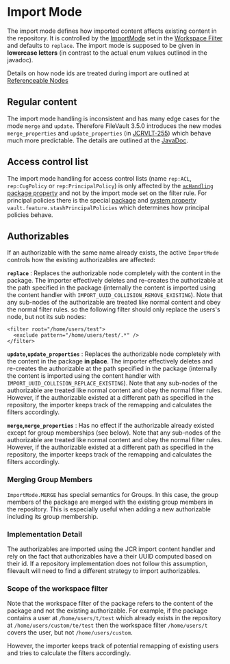 <!--
   Licensed to the Apache Software Foundation (ASF) under one or more
   contributor license agreements.  See the NOTICE file distributed with
   this work for additional information regarding copyright ownership.
   The ASF licenses this file to You under the Apache License, Version 2.0
   (the "License"); you may not use this file except in compliance with
   the License.  You may obtain a copy of the License at

       http://www.apache.org/licenses/LICENSE-2.0

   Unless required by applicable law or agreed to in writing, software
   distributed under the License is distributed on an "AS IS" BASIS,
   WITHOUT WARRANTIES OR CONDITIONS OF ANY KIND, either express or implied.
   See the License for the specific language governing permissions and
   limitations under the License.
-->

Import Mode
===========
The import mode defines how imported content affects existing content in the repository. It is controlled by the [ImportMode][api.ImportMode] set in the [Workspace Filter](filter.html) and defaults to `replace`. The import mode is supposed to be given in **lowercase letters** (in contrast to the actual enum values outlined in the javadoc).

Details on how node ids are treated during import are outlined at [Referenceable Nodes](referenceablenodes.html)

<!-- MACRO{toc} -->

Regular content
----------------
The import mode handling is inconsistent and has many edge cases for the mode `merge` and `update`. Therefore FileVault 3.5.0 introduces the new modes `merge_properties` and `update_properties` (in [JCRVLT-255][JCRVLT-255]) which behave much more predictable. The details are outlined at the [JavaDoc][api.ImportMode].

Access control list
----------------------------------------------------
The import mode handling for access control lists (name `rep:ACL`, `rep:CugPolicy` or `rep:PrincipalPolicy`) is  only affected by the [`acHandling` package property](properties.html) and not by the import mode set on the filter rule.
For principal policies there is the special [package](properties.html) and [system property](config.html) `vault.feature.stashPrincipalPolicies` which determines how principal policies behave.

Authorizables
----------------------------------------------------
If an authorizable with the same name already exists, the active `ImportMode` controls how the existing authorizables are affected:

**`replace`**
: Replaces the authorizable node completely with the content in the package. The importer effectively deletes and re-creates the authorizable at the path specified in the package (internally the content is imported using the content handler with `IMPORT_UUID_COLLISION_REMOVE_EXISTING`). Note that any sub-nodes of the authorizable are treated like normal content and obey the normal filter rules. so the following filter should only replace the users's node, but not its sub nodes:

````
<filter root="/home/users/test">
  <exclude pattern="/home/users/test/.*" />
</filter>
````


**`update`,`update_properties`**
: Replaces the authorizable node completely with the content in the package **in place**. The importer effectively deletes and re-creates the authorizable at the path specified in the package (internally the content is imported using the content handler with `IMPORT_UUID_COLLISION_REPLACE_EXISTING`). Note that any sub-nodes of the authorizable are treated like normal content and obey the normal filter rules. However, if the authorizable existed at a different path as specified in the repository, the importer keeps track of the remapping and calculates the filters accordingly.


**`merge`,`merge_properties`**
: Has no effect if the authorizable already existed except for group memberships (see below). Note that any sub-nodes of the authorizable are treated like normal content and obey the normal filter rules. However, if the authorizable existed at a different path as specified in the repository, the importer keeps track of the remapping and calculates the filters accordingly.

### Merging Group Members
`ImportMode.MERGE` has special semantics for Groups. In this case, the group members of the package are merged with the existing group members in the repository. This is especially useful when adding a new authorizable including its group membership.

### Implementation Detail
The authorizables are imported using the JCR import content handler and rely on the fact that authorizables have a their UUID computed based on their id. If a repository implementation does not follow this assumption, filevault will need to find a different strategy to import authorizables.


### Scope of the workspace filter
Note that the workspace filter of the package refers to the content of the package and not the existing authorizable. For example, if the package contains a user at `/home/users/t/test` which already exists in the repository at `/home/users/custom/te/test` then the workspace filter `/home/users/t` covers the user, but not `/home/users/custom`.

However, the importer keeps track of potential remapping of existing users and tries to calculate the filters accordingly.

[api.WorkspaceFilter]: apidocs/org/apache/jackrabbit/vault/fs/api/WorkspaceFilter.html
[api.ImportMode]: apidocs/org/apache/jackrabbit/vault/fs/api/ImportMode.html
[JCRVLT-255]: https://issues.apache.org/jira/browse/JCRVLT-255